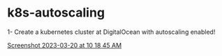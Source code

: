 # k8s-autoscaling

1- Create a kubernetes cluster at DigitalOcean with autoscaling enabled!

[Screenshot 2023-03-20 at 10 18 45 AM](https://user-images.githubusercontent.com/116834699/226368144-c0048e2b-533c-4a90-84fe-4f029d483563.png)
